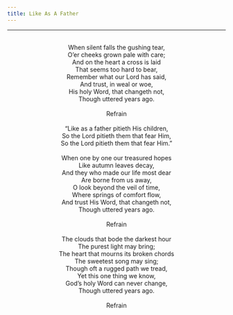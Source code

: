 ```yaml
---
title: Like As A Father
---
```


---
<center>
<br/>
When silent falls the gushing tear,<br/>
O’er cheeks grown pale with care;<br/>
And on the heart a cross is laid<br/>
That seems too hard to bear,<br/>
Remember what our Lord has said,<br/>
And trust, in weal or woe,<br/>
His holy Word, that changeth not,<br/>
Though uttered years ago.<br/>
<br/>
Refrain<br/>
<br/>
“Like as a father pitieth His children,<br/>
So the Lord pitieth them that fear Him,<br/>
So the Lord pitieth them that fear Him.”<br/>
<br/>
When one by one our treasured hopes<br/>
Like autumn leaves decay,<br/>
And they who made our life most dear<br/>
Are borne from us away,<br/>
O look beyond the veil of time,<br/>
Where springs of comfort flow,<br/>
And trust His Word, that changeth not,<br/>
Though uttered years ago.<br/>
<br/>
Refrain<br/>
<br/>
The clouds that bode the darkest hour<br/>
The purest light may bring;<br/>
The heart that mourns its broken chords<br/>
The sweetest song may sing;<br/>
Though oft a rugged path we tread,<br/>
Yet this one thing we know,<br/>
God’s holy Word can never change,<br/>
Though uttered years ago.<br/>
<br/>
Refrain<br/>

</center>